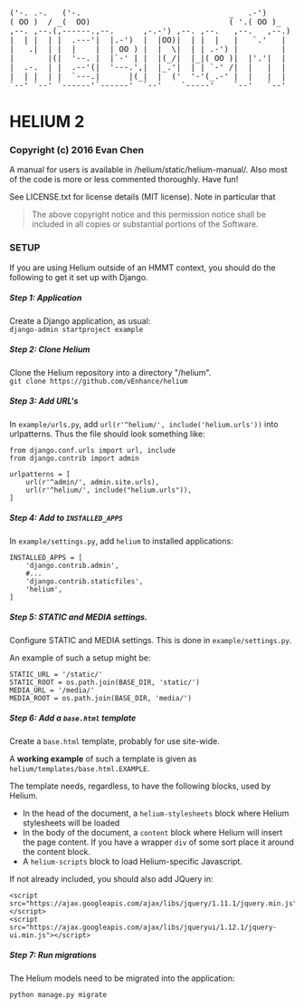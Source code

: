<pre>
('-. .-.   ('-.                               _   .-')    
( OO )  / _(  OO)                             ( '.( OO )_  
,--. ,--.(,------.,--.      ,-.-') ,--. ,--.   ,--.   ,--.)
|  | |  | |  .---'|  |.-')  |  |OO)|  | |  |   |   `.'   | 
|   .|  | |  |    |  | OO ) |  |  \|  | | .-') |         | 
|       |(|  '--. |  |`-' | |  |(_/|  |_|( OO )|  |'.'|  | 
|  .-.  | |  .--'(|  '---.',|  |_.'|  | | `-' /|  |   |  | 
|  | |  | |  `---.|      |(_|  |  ('  '-'(_.-' |  |   |  | 
`--' `--' `------'`------'  `--'    `-----'    `--'   `--' 
</pre>

# HELIUM 2
### Copyright (c) 2016 Evan Chen

A manual for users is available in /helium/static/helium-manual/.
Also most of the code is more or less commented thoroughly.
Have fun!

See LICENSE.txt for license details (MIT license).
Note in particular that

> The above copyright notice and this permission notice shall be included in all
> copies or substantial portions of the Software.

### SETUP

If you are using Helium outside of an HMMT context,
you should do the following to get it set up with Django.

##### Step 1: Application
Create a Django application, as usual:  
```django-admin startproject example```

##### Step 2: Clone Helium
Clone the Helium repository into a directory "/helium".  
```git clone https://github.com/vEnhance/helium```

##### Step 3: Add URL's
In `example/urls.py`, add `url(r'^helium/', include('helium.urls'))` into urlpatterns.
Thus the file should look something like:  
```
from django.conf.urls import url, include
from django.contrib import admin

urlpatterns = [
    url(r'^admin/', admin.site.urls),
    url(r'^helium/', include("helium.urls")),
]
```

##### Step 4: Add to `INSTALLED_APPS`

In `example/settings.py`, add `helium` to installed applications:
```
INSTALLED_APPS = [
    'django.contrib.admin',
    #...
    'django.contrib.staticfiles',
    'helium',
]
```

##### Step 5: STATIC and MEDIA settings.

Configure STATIC and MEDIA settings. This is done in `example/settings.py`.

An example of such a setup might be:
```
STATIC_URL = '/static/'
STATIC_ROOT = os.path.join(BASE_DIR, 'static/')
MEDIA_URL = '/media/'
MEDIA_ROOT = os.path.join(BASE_DIR, 'media/')
```

##### Step 6: Add a `base.html` template

Create a `base.html` template, probably for use site-wide.

A **working example** of such a template is given as `helium/templates/base.html.EXAMPLE`.
 
The template needs, regardless, to have the following blocks, used by Helium.

* In the head of the document, a `helium-stylesheets` block where Helium stylesheets will be loaded
* In the body of the document, a `content` block where Helium will insert the page content. If you have a wrapper `div` of some sort place it around the content block.
* A `helium-scripts` block to load Helium-specific Javascript.

If not already included, you should also add JQuery in:
```
<script src="https://ajax.googleapis.com/ajax/libs/jquery/1.11.1/jquery.min.js"></script>
<script src="https://ajax.googleapis.com/ajax/libs/jqueryui/1.12.1/jquery-ui.min.js"></script> 
```

##### Step 7: Run migrations

The Helium models need to be migrated into the application:

```python manage.py migrate```

